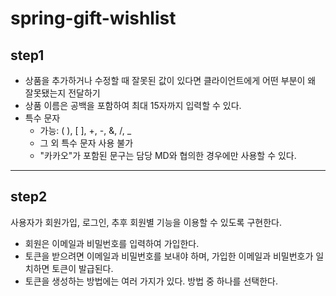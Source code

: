 # spring-gift-wishlist

## step1

- 상품을 추가하거나 수정할 때 잘못된 값이 있다면 클라이언트에게 어떤 부분이 왜 잘못됐는지 전달하기
- 상품 이름은 공백을 포함하여 최대 15자까지 입력할 수 있다.
- 특수 문자
  - 가능: ( ), [ ], +, -, &, /, _
  - 그 외 특수 문자 사용 불가
  - "카카오"가 포함된 문구는 담당 MD와 협의한 경우에만 사용할 수 있다.
---
## step2

사용자가 회원가입, 로그인, 추후 회원별 기능을 이용할 수 있도록 구현한다.

- 회원은 이메일과 비밀번호를 입력하여 가입한다.
- 토큰을 받으려면 이메일과 비밀번호를 보내야 하며, 가입한 이메일과 비밀번호가 일치하면 토큰이 발급된다.
- 토큰을 생성하는 방법에는 여러 가지가 있다. 방법 중 하나를 선택한다.